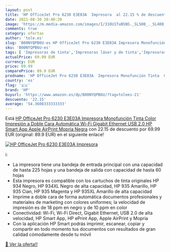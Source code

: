 ```yaml
---
layout: post
title: 'HP OfficeJet Pro 6230 E3E03A  Impresora  al 22.15 % de descuento'
date: 2021-08-30 20:40:20
image: 'https://m.media-amazon.com/images/I/31OU1TuBSNS._SL500_._SL400_.jpg'
comments: true
category: ofertas
author: 'tole.es'
slug: 'B00NYQPB6U-es HP OfficeJet Pro 6230 E3E03A Impresora Monofunción Tinta...'
sku: 'B00NYQPB6U-es'
tags: [ 'Impresoras de tinta','Impresoras láser y de tinta','Impresoras y accesorios','Informática','apple','gigabit','hp','impresora', ]
actualPrice: 69.99 EUR
currency: EUR
price: 69.99
comparePrice: 89.9 EUR
prodname: 'HP OfficeJet Pro 6230 E3E03A  Impresora Monofunción Tinta  Color  Impresión a Doble Cara Automática  Wi-Fi  Gigabit Ethernet  USB 2.0  HP Smart App  Apple AirPrint  Mopria  Negra'
country: 'es'
flag: '🇪🇸'
brand: 'HP'
buyurl: 'https://www.amazon.es/dp/B00NYQPB6U/?tag=tolees-21'
descuento: '22.15'
average: '54.3608333333333'
---
```


Está [HP OfficeJet Pro 6230 E3E03A  Impresora Monofunción Tinta  Color  Impresión a Doble Cara Automática  Wi-Fi  Gigabit Ethernet  USB 2.0  HP Smart App  Apple AirPrint  Mopria  Negra](https://www.amazon.es/dp/B00NYQPB6U/?tag=tolees-21) con 22.15 de descuento por 69.99 EUR (original: 89.9 EUR) en el siguiente enlace!

[![HP OfficeJet Pro 6230 E3E03A  Impresora ](https://m.media-amazon.com/images/I/31OU1TuBSNS._SL500_._SL400_.jpg)](https://www.amazon.es/dp/B00NYQPB6U/?tag=tolees-21)

ℹ️:

- La impresora tiene una bandeja de entrada principal con una capacidad de hasta 225 hojas y una bandeja de salida con capacidad de hasta 60 hojas
- Esta impresora es compatible con los cartuchos de tinta originales HP 934 Negro, HP 934XL Negro de alta capacidad, HP 935 Amarillo, HP 935 Cian, HP 935 Magenta y HP 935XL Amarillo de alta capacidad
- Imprime a doble cara de forma automática documentos profesionales y materiales de marketing con colores uniformes; la velocidad de impresión es de 18 ppm en negro y de 10 ppm en color
- Conectividad: Wi-Fi, Wi-Fi Direct, Gigabit Ethernet, USB 2.0 de alta velocidad, HP Smart App, HP ePrint App, Apple AirPrint y Mopria
- Con la aplicación HP Smart podrás imprimir, escanear, copiar y compartir en todo momento tus documentos con resultados de gran calidad cómodamente desde tu móvil

[🛒 Ver la oferta!!](https://www.amazon.es/dp/B00NYQPB6U/?tag=tolees-21)
